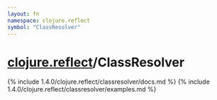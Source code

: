 ```yaml
---
layout: fn
namespace: clojure.reflect
symbol: "ClassResolver"
---
```


# [clojure.reflect](../)/ClassResolver

{% include 1.4.0/clojure.reflect/classresolver/docs.md %}
{% include 1.4.0/clojure.reflect/classresolver/examples.md %}

